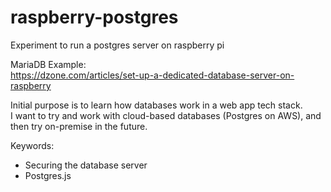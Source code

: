 # raspberry-postgres
Experiment to run a postgres server on raspberry pi

MariaDB Example:\
https://dzone.com/articles/set-up-a-dedicated-database-server-on-raspberry

Initial purpose is to learn how databases work in a web app tech stack.\
I want to try and work with cloud-based databases (Postgres on AWS), and then try on-premise in the future.

Keywords:
- Securing the database server
- Postgres.js
